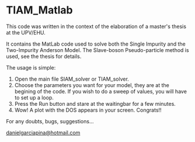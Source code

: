 # TIAM_Matlab

This code was written in the context of the elaboration of a master's thesis at the UPV/EHU. 

It contains the MatLab code used to solve both the Single Impurity and the Two-Impurity Anderson Model. The Slave-boson Pseudo-particle method is used, see the thesis for details.

The usage is simple:

1) Open the main file SIAM_solver or TIAM_solver.
2) Choose the parameters you want for your model, they are at the begining of the code. If you wish to do a sweep of values, you will have to set up a loop.
3) Press the Run button and stare at the waitingbar for a few minutes.
4) Wow! A plot with the DOS appears in your screen. Congrats!!

For any doubts, bugs, suggestions... 

danielgarciapina@hotmail.com
